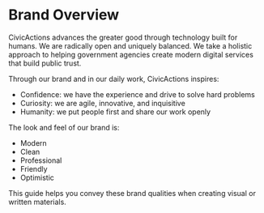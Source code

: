 
[//]: # (This file is a duplicate of docs/introduction/brand-overview.md Please keep them synched.)

# Brand Overview

CivicActions advances the greater good through technology built for humans. We are radically open and uniquely balanced. We take a holistic approach to helping government agencies create modern digital services that build public trust.

Through our brand and in our daily work, CivicActions inspires:

- Confidence: we have the experience and drive to solve hard problems
- Curiosity: we are agile, innovative, and inquisitive
- Humanity: we put people first and share our work openly

The look and feel of our brand is:

- Modern 
- Clean
- Professional 
- Friendly
- Optimistic

This guide helps you convey these brand qualities when creating visual or written materials.
